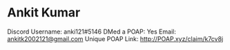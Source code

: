 # Ankit Kumar

Discord Username: anki121#5146
DMed a POAP: Yes
Email: ankitk2002121@gmail.com
Unique POAP Link: http://POAP.xyz/claim/k7cv8j